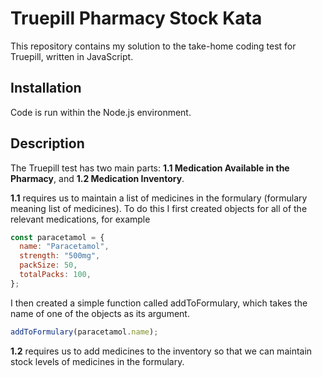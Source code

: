 # Truepill Pharmacy Stock Kata

This repository contains my solution to the take-home coding test for Truepill, written in JavaScript. 

## Installation

Code is run within the Node.js environment.

## Description

The Truepill test has two main parts: **1.1 Medication Available in the Pharmacy**, and **1.2 Medication Inventory**. 

**1.1** requires us to maintain a list of medicines in the formulary (formulary meaning list of medicines). To do this I first created objects for all of the relevant medications, for example 
```javascript
const paracetamol = {
  name: "Paracetamol",
  strength: "500mg",
  packSize: 50,
  totalPacks: 100,
};
```
I then created a simple function called addToFormulary, which takes the name of one of the objects as its argument.
```javascript
addToFormulary(paracetamol.name);
```

**1.2** requires us to add medicines to the inventory so that we can maintain stock levels of medicines in the formulary.
